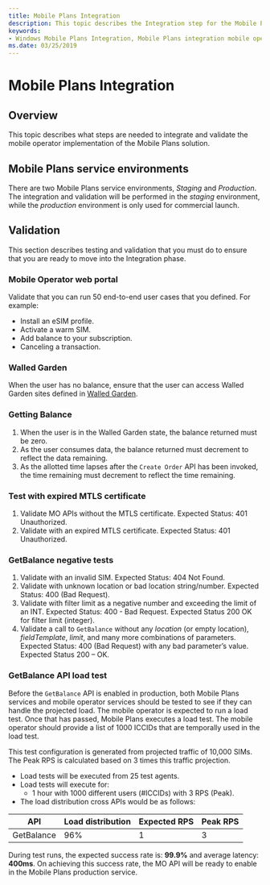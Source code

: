 ```yaml
---
title: Mobile Plans Integration
description: This topic describes the Integration step for the Mobile Plans program.
keywords:
- Windows Mobile Plans Integration, Mobile Plans integration mobile operators
ms.date: 03/25/2019
---
```


# Mobile Plans Integration

## Overview

This topic describes what steps are needed to integrate and validate the mobile operator implementation of the Mobile Plans solution.

## Mobile Plans service environments

There are two Mobile Plans service environments, *Staging* and *Production*. The integration and validation will be performed in the *staging* environment, while the *production* environment is only used for commercial launch.

## Validation

This section describes testing and validation that you must do to ensure that you are ready to move into the Integration phase.

### Mobile Operator web portal

Validate that you can run 50 end-to-end user cases that you defined. For example:

- Install an eSIM profile.
- Activate a warm SIM.
- Add balance to your subscription.
- Canceling a transaction.

### Walled Garden

When the user has no balance, ensure that the user can access Walled Garden sites defined in [Walled Garden](mobile-plans-walled-garden.md).

### Getting Balance

1. When the user is in the Walled Garden state, the balance returned must be zero.
2. As the user consumes data, the balance returned must decrement to reflect the data remaining.
3. As the allotted time lapses after the `Create Order` API has been invoked, the time remaining must decrement to reflect the time remaining.

### Test with expired MTLS certificate

1. Validate MO APIs without the MTLS certificate. Expected Status: 401 Unauthorized.
2. Validate with an expired MTLS certificate. Expected Status: 401 Unauthorized.

### GetBalance negative tests

1. Validate with an invalid SIM. Expected Status: 404 Not Found.
2. Validate with unknown location or bad location string/number. Expected Status: 400 (Bad Request).
3. Validate with filter limit as a negative number and exceeding the limit of an INT. Expected Status: 400 - Bad Request. Expected Status 200 OK for filter limit (integer).
4. Validate a call to `GetBalance` without any *location* (or empty location), *fieldTemplate*, *limit*, and many more combinations of parameters. Expected Status: 400 (Bad Request) with any bad parameter’s value. Expected Status 200 – OK.

### GetBalance API load test

Before the `GetBalance` API is enabled in production, both Mobile Plans services and mobile operator services should be tested to see if they can handle the projected load. The mobile operator is expected to run a load test. Once that has passed, Mobile Plans executes a load test. The mobile operator should provide a list of 1000 ICCIDs that are temporally used in the load test.

This test configuration is generated from projected traffic of 10,000 SIMs. The Peak RPS is calculated based on 3 times this traffic projection.

- Load tests will be executed from 25 test agents.
- Load tests will execute for:
  - 1 hour with 1000 different users (#ICCIDs) with 3 RPS (Peak).
- The load distribution cross APIs would be as follows:

| API | Load distribution | Expected RPS | Peak RPS |
| --- | --- | --- | --- |
| GetBalance | 96% | 1 | 3 |

During test runs, the expected success rate is: **99.9%** and average latency: **400ms**. On achieving this success rate, the MO API will be ready to enable in the Mobile Plans production service.
